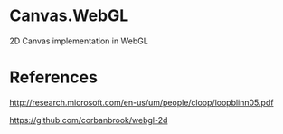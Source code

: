 Canvas.WebGL
============

2D Canvas implementation in WebGL


# References

http://research.microsoft.com/en-us/um/people/cloop/loopblinn05.pdf

https://github.com/corbanbrook/webgl-2d

